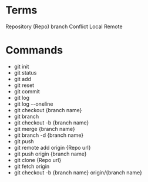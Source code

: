 # Terms

Repository (Repo)
branch
Conflict
Local
Remote

# Commands

- git init
- git status
- git add
- git reset
- git commit
- git log
- git log --oneline
- git checkout {branch name}
- git branch
- git checkout -b {branch name}
- git merge {branch name}
- git branch -d {branch name}
- git push
- git remote add origin {Repo url}
- git push origin {branch name}
- git clone {Repo url}
- git fetch origin
- git checkout -b {branch name} origin/{branch name}
